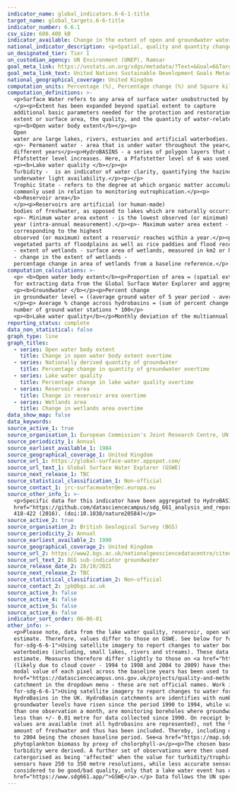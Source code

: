 ```yaml
---
indicator_name: global_indicators.6-6-1-title
target_name: global_targets.6-6-title
indicator_number: 6.6.1
csv_size: 680.408 kB
indicator_available: Change in the extent of open and groundwater water over time
national_indicator_description: <p>Spatial, quality and quantity changes over time of water-related ecosystems; open water bodies, reservoirs, groundwater and wetlands.</p>
un_designated_tier: Tier I
un_custodian_agency: UN Environment (UNEP), Ramsar
goal_meta_link: https://unstats.un.org/sdgs/metadata/?Text=&Goal=6&Target=6.6
goal_meta_link_text: United Nations Sustainable Development Goals Metadata (PDF 4.0 MB)
national_geographical_coverage: United Kingdom
computation_units: Percentage (%), Percentage change (%) and Square kilometres (km²)
computation_definitions: >-
  <p>Surface Water refers to any area of surface water unobstructed by aquatic vegetation. This includes the following 3 water-related ecosystem categories - rivers and estuaries, lakes, and artificial waterbodies.
  </p><p>Extent has been expanded beyond spatial extent to capture
  additional basic parameters needed for the protection and restoration of water-related ecosystems. Extent includes three components - the spatial
  extent or surface area, the quality, and the quantity of water-related ecosystems.</p>
  <p><b>Open water body extent</b></p><p>
  Open
  water are large lakes, rivers, estuaries and artificial waterbodies. 
  <p>- Permanent water - area that is under water throughout the year</p><p>- Seasonal water - area that is under water for less than 12 months a year</p><p>- Ephemeral water - area that is episodically under water in
  different years</p><p>HydroBASINS - a series of polygon layers that depict watershed boundaries at a global scale. They use the Pfafstetter coding system, which allows for analysis of catchment topology. Catchments  can be broken down  into smaller sub-basins; with each subdivision, the
  Pfafstetter level increases. Here, a Pfafstetter level of 6 was used, giving us data for 38 catchments across the UK.</p> 
  <p><b>Lake water quality </b></p><p>
  Turbidity -  is an indicator of water clarity, quantifying the haziness of the water and acting as an indicator of
  underwater light availability.</p><p></p>
  Trophic State - refers to the degree at which organic matter accumulates in the water body and is most
  commonly used in relation to monitoring eutrophication.</p><p>
  <b>Reservoir area</b>
  </p><p>Reservoirs are artificial (or human-made)
  bodies of freshwater, as opposed to lakes which are naturally occurring. 
  <p>- Minimum water area extent - is the lowest observed (or minimum) surface area of reservoirs in a
  year (intra-annual measurement).</p><p>- Maximum water area extent - is an intra-annual measurement
  corresponding to the highest
  observed (or maximum) extent a reservoir reaches within a year.</p><p><b>Wetlands</b></p><p> Indicator 6.6.1 definition refers to only a specific group of inland vegetated wetlands typologies; areas of marshes, peatlands, swamps, bogs and fens, the
  vegetated parts of floodplains as well as rice paddies and flood recession agriculture. Inland vegetated wetlands do not include coastal mangroves.</p><p>
  - extent of wetlands - surface area of wetlands, measured in km2 or hectares.</p><p>
  - change in the extent of wetlands -
  percentage change in area of wetlands from a baseline reference.</p>
computation_calculations: >-
  <p> <b>Open water body extent</b><p>Proportion of area = (spatial extent / land area) x 100</p><p>Percent change in spatial extent from baseline = ((average spatial extent of 5 year period - average spatial extent from 2001-2005) / average spatial extent from 2001-2005) x 100</p><p>Code
  for extracting data from the Global Surface Water Explorer and aggregating water to UK boundaries and HydroBasins can be found in the <a href="https://github.com/datasciencecampus/sdg_661_analysis_and_reporting">Data Science Campus GitHub</a>
  <p><b>Groundwater </b></p><p>Percent change
  in groundwater level = ((average ground water of 5 year period - average groundwater level from 1990-1994) / average spatial extent from 1990-1994) x 100 
  </p><p> Average % change across hydrobasins = (sum of percent change in groundwater level from all groundwater stations)/ total
  number of ground water stations * 100</p>
  <p><b>Lake water quality</b></p>Monthly deviation of the multiannual baseline = (month average - month baseline)/Month baseline x 100</p>
reporting_status: complete
data_non_statistical: false
graph_type: line
graph_titles:
  - series: Open water body extent
    title: Change in open water body extent overtime
  - series: Nationally derived quantity of groundwater
    title: Percentage change in quantity of groundwater overtime
  - series: Lake water quality
    title: Percentage change in lake water quality overtime
  - series: Reservoir area
    title: Change in reservoir area overtime
  - series: Wetlands area
    title: Change in wetlands area overtime
data_show_map: false
data_keywords:
source_active_1: true
source_organisation_1: European Commission's Joint Research Centre, UN Environment, and Google 
source_periodicity_1: Annual
source_earliest_available_1: 1984
source_geographical_coverage_1: United Kingdom
source_url_1: https://global-surface-water.appspot.com/
source_url_text_1: Global Surface Water Explorer (GSWE)
source_next_release_1: TBC
source_statistical_classification_1: Non-official
source_contact_1: jrc-surfacewater@ec.europa.eu
source_other_info_1: >-
  <p>Specific data for this indicator have been aggregated to HydroBASINs Pfaffstetter level 6 using official UK boundaries. The data shown for this indicator and the code used to produce them can be found on the ONS <a
  href="https://github.com/datasciencecampus/sdg_661_analysis_and_reporting"> Data Science Campus Github</a>.</p><p>GSWE methodology - Jean-Francois Pekel, Andrew Cottam, Noel Gorelick, Alan S. Belward, High-resolution mapping of global surface water and its long-term changes. Nature 540,
  418-422 (2016). (doi:10.1038/nature20584)</p>
source_active_2: true
source_organisation_2: British Geological Survey (BGS)
source_periodicity_2: Annual
source_earliest_available_2: 1990
source_geographical_coverage_2: United Kingdom
source_url_2: https://www2.bgs.ac.uk/nationalgeosciencedatacentre/citedData/catalogue/ff1a56d7-7b68-4006-a7f2-45cfe4fd66ae.html
source_url_text_2: BGS sub-indicator groundwater 
source_release_date_2: 28/10/2021
source_next_release_2: TBC
source_statistical_classification_2: Non-official
source_contact_2: jpb@bgs.ac.uk
source_active_3: false
source_active_4: false
source_active_5: false
source_active_6: false
indicator_sort_order: 06-06-01
other_info: >-
  <p>Please note, data from the lake water quality, reservoir, open water body and wetlands series all use data derived from the Global Surface Water Explorer (GSWE). However, 'Open water body' series data has undergone further refinement to ensure costal water is not included in the
  estimate. Therefore, values differ to those on GSWE. See below for further information on Open water body series methodology.</p><p><b>Open water body</b></p><p>Please see the blog <a href="https://datasciencecampus.ons.gov.uk/using-satellite-imagery-to-report-changes-to-water-bodies-
  for-sdg-6-6-1">Using satellite imagery to report changes to water bodies for SDG 6.6.1</a> for more information on this indicator.</p><p>Data for open water body is derived from Earth Observation data (from the Landsat satellite programme). The resolution used does not pick up smaller
  waterbodies (including, small lakes, rivers and streams). These data can be downloaded from the Global Surface Water Explorer (GSWE).</p><p>The data presented here have been constrained to official high-water mark boundaries, which helps to ensure that costal water is not included in
  estimate. Measures therefore differ slightly to those on <a href="https://www.sdg661.app/">Freshwater Ecosystems Explorer</a>, a GSWE platform for presenting data specifically for this indicator.</p><p>Persistent cloud cover can impact the quality of data collection. Anomalous years
  (likely due to cloud cover - 1994 to 1998 and 2004 to 2009) have therefore been excluded from the data presented here, with the exception of the baseline. The baseline period of 2001 to 2005 includes the anomalous years 2004 and 2005. To mitigate the impact of variable cloud cover, the
  modal value of each pixel across the baseline years has been used to calculate the average spatial extent in the baseline period. Further details on the source data and mitigating the impacts of these anomalous periods is provided in the <a
  href="https://datasciencecampus.ons.gov.uk/projects/quality-and-methodology-extent-and-change-of-surface-water-statistics">Data Science Campus Quality and Methodology document</a>.</p><p>HydroBASIN catchments are identified with numbers, however we have added descriptive names to each
  catchment in the dropdown menu - these are not official names. Work is in progress to provide interactive maps. While these are not yet available here, they can be viewed in the blog <a href="https://datasciencecampus.ons.gov.uk/using-satellite-imagery-to-report-changes-to-water-bodies-
  for-sdg-6-6-1">Using satellite imagery to report changes to water for SDG 6.6.1</a>.</p><p><b>Groundwater</b></p><p>Groundwater level data is obtained from BGS WellMaster database, derived from 154 groundwater level monitoring stations to provide groundwater estimates for 19 of the 34
  HydroBasins in the UK. HydroBasin catchments are identifies with numbers, however descriptive name have been added to the dropdown menu, these are not official names.</p><p>The chosen five-year reference period for the analysis is 1990 to 1994. Values greater than 100% imply average
  groundwater levels have risen since the period 1990 to 1994, while values less than 100% imply falling levels.</p><p>The data monitored by measuring authorities in each nation (EA, SEPA, NRW, DAERA) are passed to BGS periodically. All chosen sites have; monitoring frequencies of greater
  than one observation a month, are monitoring boreholes where groundwater levels are not systematically affected by abstraction and are representative of local and regional groundwater systems.</p><p>Raw data is quality assured by measuring authority and are expected to be accurate to
  less than +/- 0.01 metre for data collected since 1990. On receipt by BGS an additional check is made to ensure all values fall within expected hydrogeologicaly plausible ranges.</p><p>Please note, the headline figure for UK show average percentage change across hydrobasins for which
  values are available (not all hydrobasins are represented), not the % change across hydrobasins.,</p><p><b>Reservoir</b></p><p>It is recognised that reservoirs are not tradition water ecosystems that necessarily warrant protection and restoration, but many countries hold a noteworthy
  amount of freshwater and thus has been included. Thereby, including data on reservoirs countries can better understand changes occurring to artificial water bodies in conjunction with changes occurring to natural waterbodies.</p><p>The reservoirs dataset is derived from GSWE, with 2000
  to 2004 being the chosen baseline period. See<a href="https://map.sdg661.app/">Freshwater Ecosystems Explorer</a> for further information.<p></p><b>Lake water quality</b></p><p>Turbidity is derived from suspended solids concentration estimated and tropphic state index comes from
  phytoplankton biomass by proxy of cholorphyll-a</p><p>The chosen baseline period is 2006 to 2010 and includes five monthly averages across the five years of observation for this period. From theses five years of data, 12 monthly averages (one for each month of the year) for trophic and
  turbidity were derived. A further set of observations were then used to calculate change from baseline. These monthly data comprise years 2017 to 2019. Lake quality percentages can be classified as; 0 to 25% (low), 25 to 50% (medium), 50 to 75% (high) and 75 to 100% (extreme). A lake is
  catergorised as being 'affected' when the value for turbidity/trophic state exceeds 50%, when compared to the lakes baseline valur.</p><p>Products in period 2006 to 2010 are based on observations from the Meris sensor, whereas 2017 to 2019 used OCLI sensors. Most accurate water quality
  sensors have 250 to 350 metre resolutions, while less accurate sensors detect turbidity/trophic state changes to 100m resolution. Land/water buffer maps as well as ice maps were applied to improve accuracy of the data.</p><p>Please note, the data is not informing whether a lake is
  considered to be good/bad quality, only that a lake water event has occurred and been recorded. Also, turbidity and trophic state are an indirect indication for water quality, but do perform a successful proxy role. A more detailed methodology is available to download at <a
  href="https://www.sdg661.app/">GSWE</a>.</p> Data follows the UN specification for this indicator. This indicator has been identified in collaboration with topic experts.
---
```

